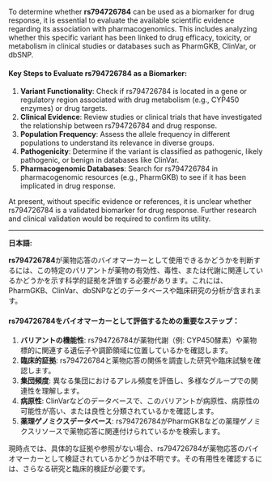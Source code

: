 To determine whether **rs794726784** can be used as a biomarker for drug response, it is essential to evaluate the available scientific evidence regarding its association with pharmacogenomics. This includes analyzing whether this specific variant has been linked to drug efficacy, toxicity, or metabolism in clinical studies or databases such as PharmGKB, ClinVar, or dbSNP.

#### Key Steps to Evaluate rs794726784 as a Biomarker:
1. **Variant Functionality**: Check if rs794726784 is located in a gene or regulatory region associated with drug metabolism (e.g., CYP450 enzymes) or drug targets.
2. **Clinical Evidence**: Review studies or clinical trials that have investigated the relationship between rs794726784 and drug response.
3. **Population Frequency**: Assess the allele frequency in different populations to understand its relevance in diverse groups.
4. **Pathogenicity**: Determine if the variant is classified as pathogenic, likely pathogenic, or benign in databases like ClinVar.
5. **Pharmacogenomic Databases**: Search for rs794726784 in pharmacogenomic resources (e.g., PharmGKB) to see if it has been implicated in drug response.

At present, without specific evidence or references, it is unclear whether rs794726784 is a validated biomarker for drug response. Further research and clinical validation would be required to confirm its utility.

---

**日本語:**

**rs794726784**が薬物応答のバイオマーカーとして使用できるかどうかを判断するには、この特定のバリアントが薬物の有効性、毒性、または代謝に関連しているかどうかを示す科学的証拠を評価する必要があります。これには、PharmGKB、ClinVar、dbSNPなどのデータベースや臨床研究の分析が含まれます。

#### rs794726784をバイオマーカーとして評価するための重要なステップ：
1. **バリアントの機能性**: rs794726784が薬物代謝（例: CYP450酵素）や薬物標的に関連する遺伝子や調節領域に位置しているかを確認します。
2. **臨床的証拠**: rs794726784と薬物応答の関係を調査した研究や臨床試験を確認します。
3. **集団頻度**: 異なる集団におけるアレル頻度を評価し、多様なグループでの関連性を理解します。
4. **病原性**: ClinVarなどのデータベースで、このバリアントが病原性、病原性の可能性が高い、または良性と分類されているかを確認します。
5. **薬理ゲノミクスデータベース**: rs794726784がPharmGKBなどの薬理ゲノミクスリソースで薬物応答に関連付けられているかを検索します。

現時点では、具体的な証拠や参照がない場合、rs794726784が薬物応答のバイオマーカーとして検証されているかどうかは不明です。その有用性を確認するには、さらなる研究と臨床的検証が必要です。